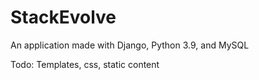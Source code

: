 # StackEvolve
An application made with Django, Python 3.9, and MySQL

Todo:
Templates, css, static content
